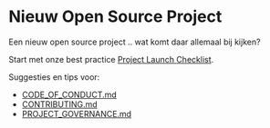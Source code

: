 # Nieuw Open Source Project

Een nieuw open source project .. wat komt daar allemaal bij kijken?

Start met onze best practice [Project Launch
Checklist](../best-practices/project-launch-checklist.md).

Suggesties en tips voor:

- [CODE_OF_CONDUCT.md](./CODE_OF_CONDUCT.md)
- [CONTRIBUTING.md](./CONTRIBUTING.md)
- [PROJECT_GOVERNANCE.md](./PROJECT_GOVERNANCE.md)
